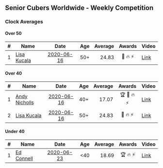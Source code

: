 ## Senior Cubers Worldwide - Weekly Competition
### Clock Averages

#### Over 50

| # | Name | Date | Age | Average | Awards | Video |
| :--: | -- | :--: | :--: | --: | :--: | -- |
| 1 | [Lisa Kucala](../../persons/lisa_kucala.md) | [2020-06-16](2020-06-16.md) | 50+ | 24.83 | 🥈 🔥 ⚡ | [Link](https://www.facebook.com/events/296087658445428/permalink/300271461360381/) |

#### Over 40

| # | Name | Date | Age | Average | Awards | Video |
| :--: | -- | :--: | :--: | --: | :--: | -- |
| 1 | [Andy Nicholls](../../persons/andy_nicholls.md) | [2020-06-16](2020-06-16.md) | 40+ | 17.07 | 🏆 🥇 🔥 ⚡ | [Link](https://www.facebook.com/events/296087658445428/permalink/298845524836308/) |
| 2 | [Lisa Kucala](../../persons/lisa_kucala.md) | [2020-06-16](2020-06-16.md) | 50+ | 24.83 | 🥈 🔥 ⚡ | [Link](https://www.facebook.com/events/296087658445428/permalink/300271461360381/) |

#### Under 40

| # | Name | Date | Age | Average | Awards | Video |
| :--: | -- | :--: | :--: | --: | :--: | -- |
| 1 | [Ed Connell](../../persons/ed_connell.md) | [2020-06-23](2020-06-23.md) | <40 | 18.69 | 🏆 🔥 ⚡ | [Link](https://www.facebook.com/events/1618516681636159/permalink/1621527954668365/) |


<!-- Global site tag (gtag.js) - Google Analytics -->
<script async src="https://www.googletagmanager.com/gtag/js?id=UA-86348435-3"></script>
<script>window.dataLayer = window.dataLayer || []; function gtag() {dataLayer.push(arguments);} gtag('js', new Date()); gtag('config', 'UA-86348435-3');</script>
